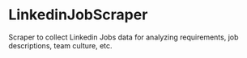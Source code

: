 # LinkedinJobScraper
Scraper to collect Linkedin Jobs data for analyzing requirements, job descriptions, team culture, etc.
